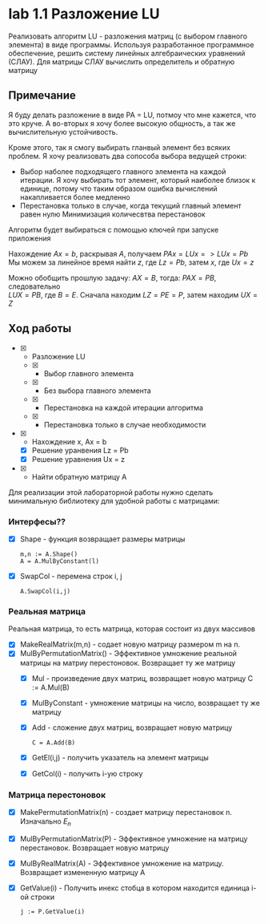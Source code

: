 # lab 1.1 Разложение LU
Реализовать алгоритм LU - разложения матриц (с выбором главного
элемента) в виде программы. Используя разработанное программное
обеспечение, решить систему линейных алгебраических уравнений (СЛАУ). 
Для матрицы СЛАУ вычислить определитель и обратную матрицу

## Примечание
Я буду делать разложение в виде PA = LU, потмоу что мне кажется, что это круче. А во-вторых я хочу более высокую общность, а так же вычислительную устойчивость.

Кроме этого, так я смогу выбирать гланвый элемент без всяких проблем. Я хочу реализовать два сопособа выбора ведущей строки: 
* Выбор наболее подходящего главного элемента на каждой итерации.
    Я хочу выбирать тот элемент, который наиболее близок к единице, потому что таким образом ошибка вычислений накапливается более медленно
* Перестановка только в случае, когда текущий главный элемент равен нулю
    Минимизация количесвтва перестановок

Алгоритм будет выбираться с помощью ключей при запуске приложения

Нахождение $Ax = b$, раскрывая $A$, получаем $PAx = LUx => LUx = Pb$\
Мы можем за линейное время найти $z$, где $Lz = Pb$, затем $x$, где $Ux = z$ 

Можно обобщить прошлую задачу: $AX = B$, тогда: $PAX = PB$, следовательно\
$LUX = PB$, где $B = E$. 
Сначала находим $LZ = PE = P$, затем находим $UX = Z$

## Ход работы
- [x] - Разложение LU
  - [x] - Выбор главного элемента
  - [x] - Без выбора главного элемента
  - [x] - Перестановка на каждой итерации алгоритма
  - [x] - Перестановка только в случае необходимости
- [x] - Нахождение x, Ax = b
  - [x] Решение уранвения Lz = Pb
  - [x] Решение уравнения Ux = z
- [x] - Найти обратную матрицу A

Для реализации этой лабораторной работы нужно сделать минимальную библиотеку для удобной работы с матрицами:

### Интерфеcы??
- [x] Shape - функция возвращает размеры матрицы
      
      m,n := A.Shape()
      A = A.MulByConstant(l)
- [x] SwapCol - перемена строк i, j

      A.SwapCol(i,j)
### Реальная матрица 
Реальная матрица, то есть матрица, которая состоит из двух массивов
- [x] MakeRealMatrix(m,n) - содает новую матрицу размером m на n.
- [x] MulByPermutationMatrix() - Эффективное умножение реальной матрицы на матриу перестоновок. Возвращает ту же матрицу
  - [x] Mul - произведение двух матриц, возвращает новую матрицу
        C := A.Mul(B)
  - [x] MulByConstant - умножение матрицы на число, возвращает ту же матрицу
  - [x] Add - сложение двух матриц, возвращает новую матрицу
  
        C = A.Add(B)
  - [x] GetEl(i,j) - получить указатель на элемент матрицы
  - [x] GetCol(i) - получить i-ую строку

### Матрица перестоновок
- [x] MakePermutationMatrix(n) - создает матрицу перестановок n. Изначально $E_n$
- [x] MulByPermutationMatrix(P) - Эффективное умножение на матрицу перестановок. Возвращает новую матрицу
- [x] MulByRealMatrix(A) - Эффективное умножение на матрицу. Возвращает измененную матрицу A
- [x] GetValue(i) - Получить инекс стобца в котором находится единица i-ой строки

      j := P.GetValue(i)
      
